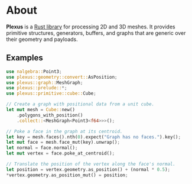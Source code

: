# About

**Plexus** is a [Rust library](https://crates.io/crates/plexus) for processing
2D and 3D meshes. It provides primitive structures, generators, buffers, and
graphs that are generic over their geometry and payloads.

## Examples

```rust
use nalgebra::Point3;
use plexus::geometry::convert::AsPosition;
use plexus::graph::MeshGraph;
use plexus::prelude::*;
use plexus::primitive::cube::Cube;

// Create a graph with positional data from a unit cube.
let mut mesh = Cube::new()
    .polygons_with_position()
    .collect::<MeshGraph<Point3<f64>>>();

// Poke a face in the graph at its centroid.
let key = mesh.faces().nth(0).expect("Graph has no faces.").key();
let mut face = mesh.face_mut(key).unwrap();
let normal = face.normal();
let mut vertex = face.poke_at_centroid();

// Translate the position of the vertex along the face's normal.
let position = vertex.geometry.as_position() + (normal * 0.5);
*vertex.geometry.as_position_mut() = position;
```
